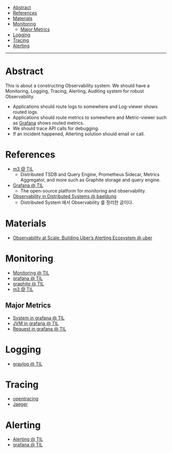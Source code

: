 - [Abstract](#abstract)
- [References](#references)
- [Materials](#materials)
- [Monitoring](#monitoring)
  - [Major Metrics](#major-metrics)
- [Logging](#logging)
- [Tracing](#tracing)
- [Alerting](#alerting)

----

# Abstract

This is about a constructing Observability system. We should have a Monitoring, Logging, Tracing, Alerting, Auditing system for robust Observability.

* Applications should route logs to somewhere and Log-viewer shows routed logs.
* Applications should route metrics to somewhere and Metric-viewer such as [Grafana](/grafana/README.md) shows routed metrics.
* We should trace API calls for debugging.
* If an incident happened, Alterting solution should email or call.

# References

* [m3 @ TIL](/m3/README.md)
  * Distributed TSDB and Query Engine, Prometheus Sidecar, Metrics Aggregator, and more such as Graphite storage and query engine.
* [Grafana @ TIL](/grafana/README.md)
  * The open-source platform for monitoring and observability.
* [Observability in Distributed Systems @ baeldung](https://www.baeldung.com/distributed-systems-observability)
  * Distributed System 에서 Observability 를 정리한 글이다.

# Materials

* [Observability at Scale: Building Uber’s Alerting Ecosystem @ uber](https://eng.uber.com/observability-at-scale/)

# Monitoring

* [Monitoring @ TIL](Monitoring.md)
* [grafana @ TIL](/grafana/README.md)
* [graphite @ TIL](/graphite/README.md)
* [m3 @ TIL](/m3/README.md)

## Major Metrics

* [System in grafana @ TIL](/grafana/README.md#system)
* [JVM in grafana @ TIL](/grafana/README.md#jvm)
* [Request in grafana @ TIL](/grafana/README.md#request)

# Logging

* [graylog @ TIL](/graylog/README.md)

# Tracing

* [opentracing](https://opentracing.io/)
* [Jaeger](https://www.jaegertracing.io/)

# Alerting

* [Alerting @ TIL](Alerting.md)
* [grafana @ TIL](/grafana/README.md)
  